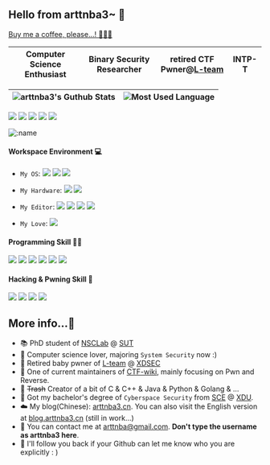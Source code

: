 ## Hello from arttnba3~ 👋

[Buy me a coffee, please...! 🥺🥺🥺](https://www.buymeacoffee.com/arttnba3)

| Computer Science Enthusiast | Binary Security Researcher | retired CTF Pwner@[L-team](https://l.xdsec.org/) | INTP-T |
| ------------- | ------------- | ------------- | ------------- |

|  ![arttnba3's Guthub Stats](https://github-readme-stats.vercel.app/api?username=arttnba3&show_icons=true&hide_border=true&icon_color=1AB1C1&text_color=42BFCC&bg_color=ffffff&theme=vue) | ![Most Used Language](https://github-readme-stats-three-snowy-60.vercel.app/api/top-langs/?username=arttnba3&layout=compact&hide_border=true&theme=buefy&hide=javascript,html,css) |
| ------------- | ------------- |

[![](https://img.shields.io/badge/Gmail-D14836?style=for-the-badge&logo=gmail&logoColor=white)](mailto:arttnba@gmail.com) [![](https://img.shields.io/badge/GitHub-100000?style=for-the-badge&logo=github&logoColor=white
)](https://github.com/arttnba3) [![](https://img.shields.io/badge/Twitter-1DA1F2?style=for-the-badge&logo=twitter&logoColor=white)](https://twitter.com/arttnba3) [![](https://img.shields.io/badge/blog-brightgreen?style=for-the-badge&logo=redhat&logoColor=white)](https://arttnba3.cn) [![](https://img.shields.io/badge/RSS-FFA500?style=for-the-badge&logo=rss&logoColor=white)](https://arttnba3.cn/atom.xml)



![:name](https://count.getloli.com/get/@:arttnba3?theme=asoul)

#### Workspace Environment 💻

<!--https://img.shields.io/badge/Fedora-blue?style=for-the-badge&logo=Fedora&logoColor=white-->

- `My OS`:   ![](https://img.shields.io/badge/Gentoo_Linux-54487A?style=for-the-badge&logo=Gentoo&logoColor=white)  ![](https://img.shields.io/badge/openSUSE_Tumbleweed-%2364B345?style=for-the-badge&logo=openSUSE&logoColor=white)  ![](https://img.shields.io/badge/Windows_11-0078D6?style=for-the-badge&logo=windows&logoColor=white)
- `My Hardware`:   ![](https://img.shields.io/badge/ASUS-Vivobook_K6604JV-00539b?style=for-the-badge&logo=asus&logoColor=white) ![](https://img.shields.io/badge/Surface-Laptop_5-88c17b?style=for-the-badge&logo=microsoft&logoColor=white)
- `My Editor`:   ![](https://img.shields.io/badge/VS_Code-0078D4?style=for-the-badge&logo=visual%20studio%20code&logoColor=white) ![](https://img.shields.io/badge/Clion-000000?style=for-the-badge&logo=clion&logoColor=white) ![](https://img.shields.io/badge/Visual_Studio-5C2D91?style=for-the-badge&logo=visual%20studio&logoColor=white) ![](https://img.shields.io/badge/VIM-%2311AB00.svg?style=for-the-badge&logo=vim&logoColor=white)

- `My Love`:   ![](https://img.shields.io/badge/狂った木曜日-F40027?style=for-the-badge&logo=kfc&logoColor=white)

#### Programming Skill 👨‍💻

![](https://img.shields.io/badge/C-00599C?style=for-the-badge&logo=c&logoColor=white) ![](https://img.shields.io/badge/C%2B%2B-00599C?style=for-the-badge&logo=c%2B%2B&logoColor=white) ![](https://img.shields.io/badge/Python-14354C?style=for-the-badge&logo=python&logoColor=white) ![](https://img.shields.io/badge/Go-00ADD8?style=for-the-badge&logo=go&logoColor=white) ![](https://img.shields.io/badge/Java-FFA500?style=for-the-badge&logo=openjdk&logoColor=white) ![](https://img.shields.io/badge/X86_Assembly-0071C5?style=for-the-badge&logo=intel&logoColor=white)

#### Hacking & Pwning Skill 🥷

![](https://img.shields.io/badge/glibc-F8F8F8?style=for-the-badge&logo=gnu&logoColor=black) ![](https://img.shields.io/badge/Kernel-FCC624?style=for-the-badge&logo=linux&logoColor=black) ![](https://img.shields.io/badge/QEMU-FF6600?style=for-the-badge&logo=qemu&logoColor=black) ![](https://img.shields.io/badge/Kernel-0078D6?style=for-the-badge&logo=windows&logoColor=white)

## More info...🤔

- :books: PhD student of [NSCLab](http://nsclab.org/nuwa/) @ [SUT](https://www.swinburne.edu.au/)
- :older_man: Computer science lover, majoring `System Security` now :)
- :ninja:​ Retired baby pwner of [L-team](https://l.xdsec.org/) @ [XDSEC](https://www.xdsec.org)
- :thinking: One of current maintainers of [CTF-wiki](https://ctf-wiki.org/), mainly focusing on Pwn and Reverse.
- :hammer: ~~Trash~~ Creator of a bit of C & C++ & Java & Python & Golang & ...
- :tophat: Got my bachelor's degree of `Cyberspace Security` from [SCE](https://ce.xidian.edu.cn) @ [XDU](https://en.xidian.edu.cn/).
- :cloud:​ My blog(Chinese): [arttnba3.cn](https://arttnba3.cn). You can also visit the English version at [blog.arttnba3.cn](https://blog.arttnba3.cn) (still in work...)
- :e-mail: You can contact me at [arttnba@gmail.com](mailto:arttnba@gmail.com). **Don't type the username as arttnba3 here**.
- :arrows_counterclockwise: I'll follow you back if your Github can let me know who you are explicitly : ) 


<!--
**arttnba3/arttnba3** is a ✨ _special_ ✨ repository because its `README.md` (this file) appears on your GitHub profile.

Here are some ideas to get you started:

- 🔭 I’m currently working on ...
- 🌱 I’m currently learning ...
- 👯 I’m looking to collaborate on ...
- 🤔 I’m looking for help with ...
- 💬 Ask me about ...
- 📫 How to reach me: ...
- 😄 Pronouns: ...
- ⚡ Fun fact: ...
-->
